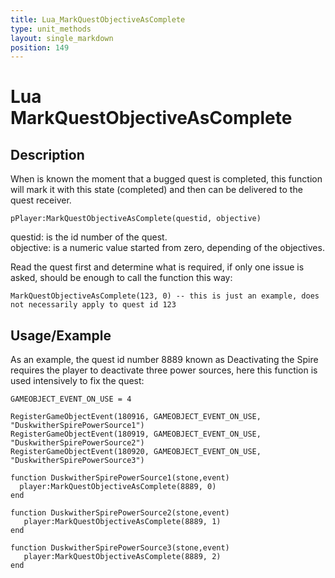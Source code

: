 ```yaml
---
title: Lua_MarkQuestObjectiveAsComplete
type: unit_methods
layout: single_markdown
position: 149
---
```


# Lua MarkQuestObjectiveAsComplete

## Description

When is known the moment that a bugged quest is completed, this function will mark it with this state (completed) and then can be delivered to the quest receiver.

```
pPlayer:MarkQuestObjectiveAsComplete(questid, objective)
```

questid: is the id number of the quest.                
objective: is a numeric value started from zero, depending of the objectives.                       

Read the quest first and determine what is required, if only one issue is asked, should be enough to call the function this way:

```
MarkQuestObjectiveAsComplete(123, 0) -- this is just an example, does not necessarily apply to quest id 123
```

## Usage/Example

As an example, the quest id number 8889 known as Deactivating the Spire requires the player to deactivate three power sources, here this function is used intensively to fix the quest:

```
GAMEOBJECT_EVENT_ON_USE = 4

RegisterGameObjectEvent(180916, GAMEOBJECT_EVENT_ON_USE, "DuskwitherSpirePowerSource1")
RegisterGameObjectEvent(180919, GAMEOBJECT_EVENT_ON_USE, "DuskwitherSpirePowerSource2")
RegisterGameObjectEvent(180920, GAMEOBJECT_EVENT_ON_USE, "DuskwitherSpirePowerSource3")

function DuskwitherSpirePowerSource1(stone,event)
  player:MarkQuestObjectiveAsComplete(8889, 0)
end

function DuskwitherSpirePowerSource2(stone,event)
   player:MarkQuestObjectiveAsComplete(8889, 1)
end

function DuskwitherSpirePowerSource3(stone,event)
   player:MarkQuestObjectiveAsComplete(8889, 2)
end
```
